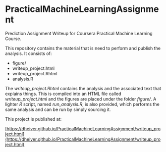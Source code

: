 # PracticalMachineLearningAssignment

Prediction Assignment Writeup for Coursera Practical Machine Learning Course.

This repository contains the material that is need to perform and publish the analysis. It consists of:

* figure/
* writeup_project.html
* writeup_project.Rhtml
* analysis.R

The *writeup_project.Rhtml* contains the analysis and the associated text that explains things. This is compiled into an HTML file called *writeup_project.html* and the figures are placed under the folder *figure/*. A lighter *R* script, named *run_analysis.R*, is also provided, which performs the same analysis and can be run by simply sourcing it. 

This project is published at:

[https://dheiver.github.io/PracticalMachineLearningAssignment/writeup_project.html](https://dheiver.github.io/PracticalMachineLearningAssignment/writeup_project.html)
